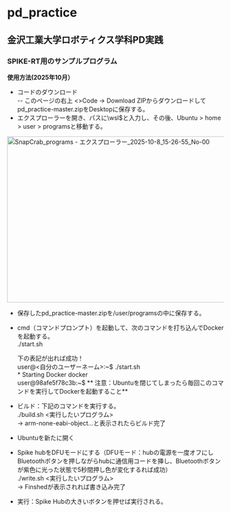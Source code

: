 # pd_practice
## 金沢工業大学ロボティクス学科PD実践

### SPIKE-RT用のサンプルプログラム 

**使用方法(2025年10月）**
- コードのダウンロード  
-- このページの右上 <>Code → Download ZIPからダウンロードしてpd_practice-master.zipをDesktopに保存する。
- エクスプローラーを開き、パスに\\wsl$と入力し、その後、Ubuntu > home > user > programsと移動する。
<img width="1054" height="386" alt="SnapCrab_programs - エクスプローラー_2025-10-8_15-26-55_No-00" src="https://github.com/user-attachments/assets/5684a152-e2f0-461d-8e99-f8c083bf0ecf" />

- 保存したpd_practice-master.zipを/user/programsの中に保存する。　
- cmd（コマンドプロンプト）を起動して、次のコマンドを打ち込んでDockerを起動する。  
  ./start.sh  

  下の表記が出れば成功！  
  user@<自分のユーザーネーム>:~$ ./start.sh  
  \* Starting Docker docker  
  user@98afe5f78c3b:~$
  ** 注意：Ubuntuを閉じてしまったら毎回このコマンドを実行してDockerを起動すること**
 
- ビルド：下記のコマンドを実行する。  
  ./build.sh <実行したいプログラム>  
  → arm-none-eabi-object...と表示されたらビルド完了

- Ubuntuを新たに開く  
- Spike hubをDFUモードにする（DFUモード：hubの電源を一度オフにしBluetoothボタンを押しながらhubに通信用コードを挿し、Bluetoothボタンが紫色に光った状態で5秒間押し色が変化するれば成功）  
./write.sh <実行したいプログラム>  
→ Finshedが表示されれば書き込み完了  
- 実行：Spike Hubの大きいボタンを押せば実行される。



